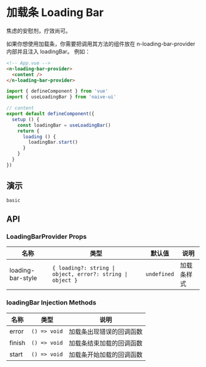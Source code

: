 # 加载条 Loading Bar

焦虑的安慰剂，疗效尚可。

<n-space vertical size="large">
<n-alert title="使用前提" type="warning">
  如果你想使用加载条，你需要把调用其方法的组件放在 <n-text code>n-loading-bar-provider</n-text> 内部并且注入 <n-text code>loadingBar</n-text>。
</n-alert>
例如：

```html
<!-- App.vue -->
<n-loading-bar-provider>
  <content />
</n-loading-bar-provider>
```

```js
import { defineComponent } from 'vue'
import { useLoadingBar } from 'naive-ui'

// content
export default defineComponent({
  setup () {
    const loadingBar = useLoadingBar()
    return {
      loading () {
        loadingBar.start()
      }
    }
  }
})
```

</n-space>

## 演示

```demo
basic
```

## API

### LoadingBarProvider Props

| 名称 | 类型 | 默认值 | 说明 |
| --- | --- | --- | --- |
| loading-bar-style | `{ loading?: string \| object, error?: string \| object }` | `undefined` | 加载条样式 |

### loadingBar Injection Methods

| 名称   | 类型         | 说明                     |
| ------ | ------------ | ------------------------ |
| error  | `() => void` | 加载条出现错误的回调函数 |
| finish | `() => void` | 加载条结束加载的回调函数 |
| start  | `() => void` | 加载条开始加载的回调函数 |
